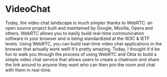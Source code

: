 # VideoChat
Today, the video chat landscape is much simpler thanks to WebRTC: an open source project built and maintained by Google, Mozilla, Opera and others. WebRTC allows you to easily build real-time communication software in your browser and is being standardized at the W3C &amp; IETF levels. Using WebRTC, you can build real-time video chat applications in the browser that actually work well! It's pretty amazing.  Today, I thought it'd be fun to walk you through the process of using WebRTC and Okta to build a simple video chat service that allows users to create a chatroom and share the link around to anyone they want who can then join the room and chat with them in real-time.
